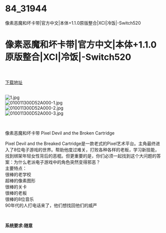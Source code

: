 # 84_31944
像素恶魔和坏卡带|官方中文|本体+1.1.0原版整合|XCI|冷饭|-Switch520
# 像素恶魔和坏卡带|官方中文|本体+1.1.0原版整合|XCI|冷饭|-Switch520
 <br/></br>
[下载地址](https://www.switch520.cc/article/31944 "下载地址")
<br/></br>

<p><img title="1.jpg" src="https://www.switch520.cc/muke_img/2022_05_28_d92608cdd01ee.jpg" alt="1.jpg"><br>
<img title="010011300D52A000-1.jpg" src="https://www.switch520.cc/muke_img/2022_05_28_6f67ae87ffbf4.jpg" alt="010011300D52A000-1.jpg"><br>
<img title="010011300D52A000-2.jpg" src="https://www.switch520.cc/muke_img/2022_05_28_ed728ac1c32cd.jpg" alt="010011300D52A000-2.jpg"><br>
<img title="010011300D52A000-3.jpg" src="https://www.switch520.cc/muke_img/2022_05_28_2d17efcb28e66.jpg" alt="010011300D52A000-3.jpg"></p>
<p>&nbsp;</p>
<p>像素恶魔和坏卡带 Pixel Devil and the Broken Cartridge</p>
<p>Pixel Devil and the Breaked Cartridge是一款老式的Pixel艺术平台。主角最终进入了8位电子游戏的世界。帮助他度过难关，打败各种各样的老板，学习新技能，找到绑架年轻女性背后的恶棍。但更重要的是，你们必须一起找到这个大问题的答案：为什么老派电子游戏中的角色突然变得邪恶？<br>
主要特点：<br>
很棒的老学校<br>
超棒的像素图形<br>
很棒的关卡<br>
很棒的老板<br>
很棒的8位音乐<br>
90年代的人打电话来了，他们想找回他们的威严</p>
<p>&nbsp;</p>
<p><strong>系统要求:随意</strong></p>



